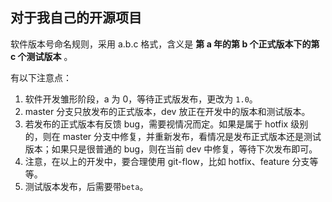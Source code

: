 ## 对于我自己的开源项目

软件版本号命名规则，采用 a.b.c 格式，含义是 **第 a 年的第 b 个正式版本下的第 c 个测试版本** 。

有以下注意点：

  1. 软件开发雏形阶段，a 为 0，等待正式版发布，更改为 `1.0`。
  2. master 分支只放发布的正式版本，dev 放正在开发中的版本和测试版本。
  3. 若发布的正式版本有反馈 bug，需要视情况而定。如果是属于 hotfix 级别的，则在 master 分支中修复，并重新发布，看情况是发布正式版本还是测试版本；如果只是很普通的 bug，则在当前 dev 中修复，等待下次发布即可。
  4. 注意，在以上的开发中，要合理使用 git-flow，比如 hotfix、feature 分支等等。
  5. 测试版本发布，后需要带`beta`。


